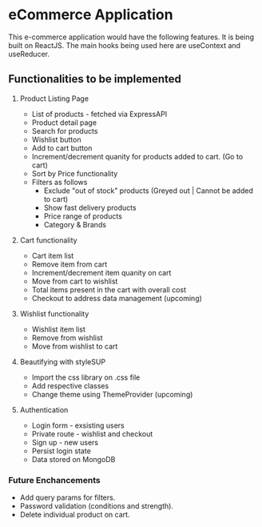 # eCommerce Application 

This e-commerce application would have the following features. It is being built on ReactJS. The main hooks being used here are useContext and useReducer.

## Functionalities to be implemented

1. Product Listing Page
    * List of products - fetched via ExpressAPI
    * Product detail page
    * Search for products
    * Wishlist button
    * Add to cart button
    * Increment/decrement quanity for products added to cart. (Go to cart)
    * Sort by Price functionality
    * Filters as follows
        * Exclude "out of stock" products (Greyed out | Cannot be added to cart)
        * Show fast delivery products
        * Price range of products
        * Category & Brands 

2. Cart functionality
    * Cart item list
    * Remove item from cart
    * Increment/decrement item quanity on cart
    * Move from cart to wishlist
    * Total items present in the cart with overall cost
    * Checkout to address data management (upcoming)

3. Wishlist functionality
    * Wishlist item list
    * Remove from wishlist
    * Move from wishlist to cart

4. Beautifying with styleSUP
    * Import the css library on .css file
    * Add respective classes
    * Change theme using ThemeProvider (upcoming)

5. Authentication
    * Login form - exsisting users
    * Private route - wishlist and checkout
    * Sign up - new users
    * Persist login state
    * Data stored on MongoDB
### Future Enchancements
* Add query params for filters.
* Password validation (conditions and strength).
* Delete individual product on cart.
